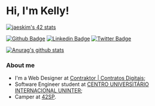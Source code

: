 # Hi, I'm Kelly!
[![jaeskim's 42 stats](https://badge42.herokuapp.com/api/stats/kechrist?cursus=Basecamp)](https://www.42sp.org.br/)

[![Github Badge](https://img.shields.io/badge/-Github-000?style=flat-square&logo=Github&logoColor=white&link=https://github.com/fagnerpsantos)](https://github.com/kedecastro)
[![Linkedin Badge](https://img.shields.io/badge/-LinkedIn-blue?style=flat-square&logo=Linkedin&logoColor=white&link=https://www.linkedin.com/in/fagnerpsantos/)](https://www.linkedin.com/in/kedecastro/)
[![Twitter Badge](https://img.shields.io/badge/-Twitter-1ca0f1?style=flat-square&labelColor=1ca0f1&logo=twitter&logoColor=white&link=https://twitter.com/fagnerpsantos)](https://twitter.com/kedecastro)

[![Anurag's github stats](https://github-readme-stats.vercel.app/api?kedecastro=Naereen&theme=dracula&include_all_commits=true&count_private=true)](https://github.com/kedecastro/github-readme-stats)

### About me
- I'm a Web Designer at [Contraktor | Contratos Digitais](https://contraktor.com.br/);
- Software Engineer student at [CENTRO UNIVERSITÁRIO INTERNACIONAL UNINTER](https://www.uninter.com/);
- Camper at [42SP](https://42sp.org.br).
